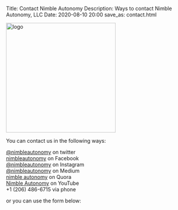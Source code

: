 Title: Contact Nimble Autonomy
Description: Ways to contact Nimble Autonomy, LLC
Date: 2020-08-10 20:00
save_as: contact.html

<span class="image right"><img width=300 src="/images/gradient-plane.svg" alt="logo"/></span>

You can contact us in the following ways:

<!--
// Email obfuscator script 2.1 by Tim Williams, University of Arizona
// Random encryption key feature coded by Andrew Moulden
// This code is freeware provided these four comment lines remain intact
// A wizard to generate this code is at http://www.jottings.com/obfuscator/
//-->

<script type="text/javascript" language="javascript">

{ coded = "BrLg@rBp0cRPD6grgp1.Mgp"
  key = "Eb1tYuVeiUFqLojNkn5MOpG30h64DwRB2Xzlg8aWryJdHSAvQTIfCsZx7Kc9mP"
  shift=coded.length
  link=""
  for (i=0; i<coded.length; i++) {
    if (key.indexOf(coded.charAt(i))==-1) {
      ltr = coded.charAt(i)
      link += (ltr)
    }
    else {     
      ltr = (key.indexOf(coded.charAt(i))-shift+key.length) % key.length
      link += (key.charAt(ltr))
    }
  }
document.write("<div class='contact-method'><span class='icon solid alt fa-envelope'></span><a href='mailto:"+link+"'>"+link+"</a> via e-mail</div>")
}
</script>

<div class="contact-method">
    <span class="icon brands alt fa-twitter"></span>
    <a href="https://twitter.com/nimbleautonomy">@nimbleautonomy</a> on twitter
</div>
<div class="contact-method">
    <span class="icon brands alt fa-facebook-f"></span>
    <a href="https://www.facebook.com/nimbleautonomy">nimbleautonomy</a> on Facebook
</div>
<div class="contact-method">
    <span class="icon brands alt fa-instagram"></span>
    <a href="https://www.instagram.com/nimbleautonomy/">@nimbleautonomy</a> on Instagram
</div>
<div class="contact-method">
    <span class="icon brands alt fa-medium"></span>
    <a href="https://medium.com/nimble-autonomy">@nimbleautonomy</a> on Medium
</div>
<div class="contact-method">
    <span class="icon brands alt fa-quora"></span>
    <a href="https://www.quora.com/q/aquguatbpqvelhxq">nimble autonomy</a> on Quora
</div>
<div class="contact-method">
    <span class="icon brands alt fa-youtube"></span>
    <a href="https://www.youtube.com/channel/UCQZM7jm8KP-ZqRcvHMTkjRw">Nimble Autonomy</a> on YouTube
</div>
<div class="contact-method">
    <span class="icon solid alt fa-phone"></span>
    <span>+1 ‪(206) 486-6715‬ via phone</span>
</div>

 or you can use the form below: